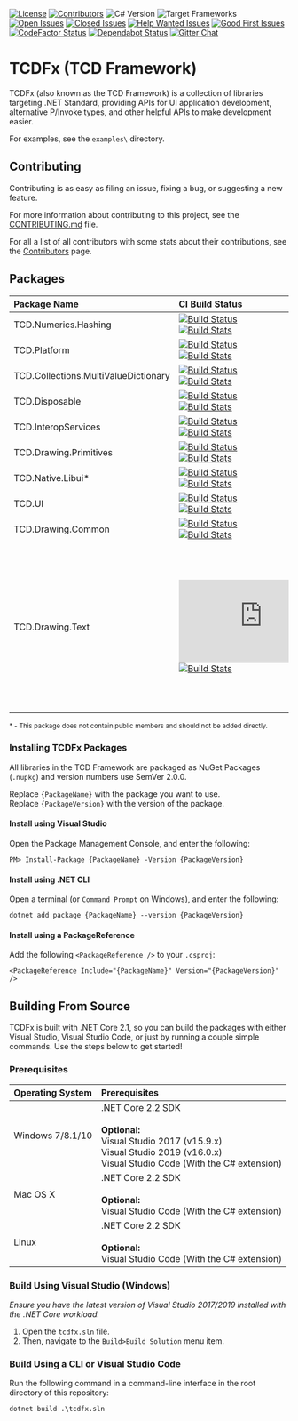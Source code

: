 [![License][Badges.License]][Links.License]
[![Contributors][Badges.Contributors]][Links.Contributors]
![C# Version][Badges.CSharpVersion]
![Target Frameworks][Badges.TargetFrameworks]  
[![Open Issues][Badges.Issues.Open]][Links.Issues.Open]
[![Closed Issues][Badges.Issues.Closed]][Links.Issues.Closed]
[![Help Wanted Issues][Badges.Issues.HelpWanted]][Links.Issues.HelpWanted]
[![Good First Issues][Badges.Issues.GoodFirstIssue]][Links.Issues.GoodFirstIssue]  
[![CodeFactor Status][Badges.CodeFactor]][Links.CodeFactor]
[![Dependabot Status][Badges.Dependabot]][Links.Dependabot]
[![Gitter Chat][Badges.Gitter]][Links.Gitter]

# TCDFx (TCD Framework)

TCDFx (also known as the TCD Framework) is a collection of libraries targeting .NET Standard,
providing APIs for UI application development, alternative P/Invoke types, and other helpful APIs to
make development easier.

For examples, see the `examples\` directory.

## Contributing

Contributing is as easy as filing an issue, fixing a bug, or suggesting a new feature.

For more information about contributing to this project, see the
[CONTRIBUTING.md][Links.Contributing] file.

For all a list of all contributors with some stats about their contributions, see the
[Contributors][Links.Contributors] page.

## Packages

| Package Name                         | CI Build Status                                                                                            | Packages                                                          |
| :----------------------------------- | :--------------------------------------------------------------------------------------------------------- | :---------------------------------------------------------------- |
| TCD.Numerics.Hashing                 | [![Build Status][Badges.Build.3]][Links.Build.3]<br/>[![Build Stats][Badges.Build.Stats.3]][Links.Build.3]     | ![Stable][Badges.NuGet.3]<br/>![PreRelease][Badges.NuGet.Pre.3]   |
| TCD.Platform                         | [![Build Status][Badges.Build.4]][Links.Build.4]<br/>[![Build Stats][Badges.Build.Stats.4]][Links.Build.4]     | ![Stable][Badges.NuGet.4]<br/>![PreRelease][Badges.NuGet.Pre.4]   |
| TCD.Collections.MultiValueDictionary | [![Build Status][Badges.Build.5]][Links.Build.5]<br/>[![Build Stats][Badges.Build.Stats.5]][Links.Build.5]     | ![Stable][Badges.NuGet.5]<br/>![PreRelease][Badges.NuGet.Pre.5]   |
| TCD.Disposable                       | [![Build Status][Badges.Build.6]][Links.Build.6]<br/>[![Build Stats][Badges.Build.Stats.6]][Links.Build.6]     | ![Stable][Badges.NuGet.6]<br/>![PreRelease][Badges.NuGet.Pre.6]   |
| TCD.InteropServices                  | [![Build Status][Badges.Build.7]][Links.Build.7]<br/>[![Build Stats][Badges.Build.Stats.7]][Links.Build.7]     | ![Stable][Badges.NuGet.7]<br/>![PreRelease][Badges.NuGet.Pre.7]   |
| TCD.Drawing.Primitives               | [![Build Status][Badges.Build.8]][Links.Build.8]<br/>[![Build Stats][Badges.Build.Stats.8]][Links.Build.8]     | ![Stable][Badges.NuGet.8]<br/>![PreRelease][Badges.NuGet.Pre.8]   |
| TCD.Native.Libui*                    | [![Build Status][Badges.Build.9]][Links.Build.9]<br/>[![Build Stats][Badges.Build.Stats.9]][Links.Build.9]     | ![Stable][Badges.NuGet.9]<br/>![PreRelease][Badges.NuGet.Pre.9]   |
| TCD.UI                               | [![Build Status][Badges.Build.10]][Links.Build.10]<br/>[![Build Stats][Badges.Build.Stats.10]][Links.Build.10] | ![Stable][Badges.NuGet.10]<br/>![PreRelease][Badges.NuGet.Pre.10] |
| TCD.Drawing.Common                   | [![Build Status][Badges.Build.11]][Links.Build.11]<br/>[![Build Stats][Badges.Build.Stats.11]][Links.Build.11] | ![Stable][Badges.NuGet.11]<br/>![PreRelease][Badges.NuGet.Pre.11] |
| TCD.Drawing.Text                     | [![Build Status][Badges.Build.12]][Links.Build.12]<br/>[![Build Stats][Badges.Build.Stats.12]][Links.Build.12] | ![Stable][Badges.NuGet.12]<br/>![PreRelease][Badges.NuGet.Pre.12] |

<sub>* - This package does not contain public members and should not be added directly.</sub>

### Installing TCDFx Packages

All libraries in the TCD Framework are packaged as NuGet Packages (`.nupkg`) and version numbers use
SemVer 2.0.0.

Replace `{PackageName}` with the package you want to use.  
Replace `{PackageVersion}` with the version of the package.

#### Install using Visual Studio

Open the Package Management Console, and enter the following:

```
PM> Install-Package {PackageName} -Version {PackageVersion}
```

#### Install using .NET CLI

Open a terminal (or `Command Prompt` on Windows), and enter the following:

```
dotnet add package {PackageName} --version {PackageVersion}
```

#### Install using a PackageReference

Add the following `<PackageReference />` to your `.csproj`:

```
<PackageReference Include="{PackageName}" Version="{PackageVersion}" />
```

## Building From Source

TCDFx is built with .NET Core 2.1, so you can build the packages with either Visual Studio, Visual
Studio Code, or just by running a couple simple commands. Use the steps below to get started!

### Prerequisites

| Operating System | Prerequisites                                                                                                                                             |
| :--------------- | :-------------------------------------------------------------------------------------------------------------------------------------------------------- |
| Windows 7/8.1/10 | .NET Core 2.2 SDK<br/><br/>**Optional:**<br/>Visual Studio 2017 (v15.9.x)<br/>Visual Studio 2019 (v16.0.x)<br/>Visual Studio Code (With the C# extension) |
| Mac OS X         | .NET Core 2.2 SDK<br/><br/>**Optional:**<br/>Visual Studio Code (With the C# extension)                                                                   |
| Linux            | .NET Core 2.2 SDK<br/><br/>**Optional:**<br/>Visual Studio Code (With the C# extension)                                                                   |

### Build Using Visual Studio (Windows)

*Ensure you have the latest version of Visual Studio 2017/2019 installed with the .NET Core
workload.*

1. Open the `tcdfx.sln` file.
2. Then, navigate to the `Build>Build Solution` menu item.

### Build Using a CLI or Visual Studio Code

Run the following command in a command-line interface in the root directory of this repository:

```
dotnet build .\tcdfx.sln
```

<!-- Images/Badges -->
[Badges.Build.3]: https://dev.azure.com/tom-corwin/tcdfx/_apis/build/status/source/TCD.Numerics.Hashing
[Badges.Build.4]: https://dev.azure.com/tom-corwin/tcdfx/_apis/build/status/source/TCD.Platform
[Badges.Build.5]: https://dev.azure.com/tom-corwin/tcdfx/_apis/build/status/source/TCD.Collections.MultiValueDictionary
[Badges.Build.6]: https://dev.azure.com/tom-corwin/tcdfx/_apis/build/status/source/TCD.Disposable
[Badges.Build.7]: https://dev.azure.com/tom-corwin/tcdfx/_apis/build/status/source/TCD.InteropServices
[Badges.Build.8]: https://dev.azure.com/tom-corwin/tcdfx/_apis/build/status/source/TCD.Drawing.Primitives
[Badges.Build.9]: https://dev.azure.com/tom-corwin/tcdfx/_apis/build/status/source/TCD.Native.Libui
[Badges.Build.10]: https://dev.azure.com/tom-corwin/tcdfx/_apis/build/status/source/TCD.UI
[Badges.Build.11]: https://dev.azure.com/tom-corwin/tcdfx/_apis/build/status/source/TCD.Drawing.Common
[Badges.Build.12]: https://dev.azure.com/tom-corwin/tcdfx/_apis/build/status/source/TCD.Drawing.Text
[Badges.Build.Stats.3]: https://buildstats.info/azurepipelines/chart/tom-corwin/tcdfx/3?showStats=false
[Badges.Build.Stats.4]: https://buildstats.info/azurepipelines/chart/tom-corwin/tcdfx/4?showStats=false
[Badges.Build.Stats.5]: https://buildstats.info/azurepipelines/chart/tom-corwin/tcdfx/5?showStats=false
[Badges.Build.Stats.6]: https://buildstats.info/azurepipelines/chart/tom-corwin/tcdfx/6?showStats=false
[Badges.Build.Stats.7]: https://buildstats.info/azurepipelines/chart/tom-corwin/tcdfx/7?showStats=false
[Badges.Build.Stats.8]: https://buildstats.info/azurepipelines/chart/tom-corwin/tcdfx/8?showStats=false
[Badges.Build.Stats.9]: https://buildstats.info/azurepipelines/chart/tom-corwin/tcdfx/9?showStats=false
[Badges.Build.Stats.10]: https://buildstats.info/azurepipelines/chart/tom-corwin/tcdfx/10?showStats=false
[Badges.Build.Stats.11]: https://buildstats.info/azurepipelines/chart/tom-corwin/tcdfx/11?showStats=false
[Badges.Build.Stats.12]: https://buildstats.info/azurepipelines/chart/tom-corwin/tcdfx/12?showStats=false
[Badges.NuGet.3]: https://buildstats.info/nuget/TCD.Numerics.Hashing
[Badges.NuGet.4]: https://buildstats.info/nuget/TCD.Platform
[Badges.NuGet.5]: https://buildstats.info/nuget/TCD.Collections.MultiValueDictionary
[Badges.NuGet.6]: https://buildstats.info/nuget/TCD.Disposable
[Badges.NuGet.7]: https://buildstats.info/nuget/TCD.InteropServices
[Badges.NuGet.8]: https://buildstats.info/nuget/TCD.Drawing.Primitives
[Badges.NuGet.9]: https://buildstats.info/nuget/TCD.Native.Libui
[Badges.NuGet.10]: https://buildstats.info/nuget/TCD.UI
[Badges.NuGet.11]: https://buildstats.info/nuget/TCD.Drawing.Common
[Badges.NuGet.12]: https://buildstats.info/nuget/TCD.Drawing.Text
[Badges.NuGet.Pre.3]: https://buildstats.info/nuget/TCD.Numerics.Hashing?includePreReleases=true
[Badges.NuGet.Pre.4]: https://buildstats.info/nuget/TCD.Platform?includePreReleases=true
[Badges.NuGet.Pre.5]: https://buildstats.info/nuget/TCD.Collections.MultiValueDictionary?includePreReleases=true
[Badges.NuGet.Pre.6]: https://buildstats.info/nuget/TCD.Disposable?includePreReleases=true
[Badges.NuGet.Pre.7]: https://buildstats.info/nuget/TCD.InteropServices?includePreReleases=true
[Badges.NuGet.Pre.8]: https://buildstats.info/nuget/TCD.Drawing.Primitives?includePreReleases=true
[Badges.NuGet.Pre.9]: https://buildstats.info/nuget/TCD.Native.Libui?includePreReleases=true
[Badges.NuGet.Pre.10]: https://buildstats.info/nuget/TCD.UI?includePreReleases=true
[Badges.NuGet.Pre.11]: https://buildstats.info/nuget/TCD.Drawing.Common?includePreReleases=true
[Badges.NuGet.Pre.12]: https://buildstats.info/nuget/TCD.Drawing.Text?includePreReleases=true
[Badges.License]: https://badgen.net/badge/license/MIT/blue
[Badges.Contributors]: https://badgen.net/github/contributors/tom-corwin/tcdfx
[Badges.CSharpVersion]: https://badgen.net/badge/C%23/7.3/green
[Badges.TargetFrameworks]: https://badgen.net/badge/targets/netstandard2.0/purple
[Badges.Issues.Open]: https://badgen.net/github/open-issues/tom-corwin/tcdfx/
[Badges.Issues.Closed]: https://badgen.net/github/closed-issues/tom-corwin/tcdfx/
[Badges.Issues.HelpWanted]: https://badgen.net/github/label-issues/tom-corwin/tcdfx/help%20wanted/open
[Badges.Issues.GoodFirstIssue]: https://badgen.net/github/label-issues/tom-corwin/tcdfx/good%20first%20issue/open
[Badges.CodeFactor]: https://www.codefactor.io/repository/github/tom-corwin/tcdfx/badge
[Badges.Dependabot]: https://api.dependabot.com/badges/status?host=github&repo=tom-corwin/tcdfx
[Badges.Gitter]: https://badgen.net/badge/chat/on%20gitter/cyan

<!-- Links -->
[Links.Build.3]: https://dev.azure.com/tom-corwin/tcdfx/_build/latest?definitionId=3
[Links.Build.4]: https://dev.azure.com/tom-corwin/tcdfx/_build/latest?definitionId=4
[Links.Build.5]: https://dev.azure.com/tom-corwin/tcdfx/_build/latest?definitionId=5
[Links.Build.6]: https://dev.azure.com/tom-corwin/tcdfx/_build/latest?definitionId=6
[Links.Build.7]: https://dev.azure.com/tom-corwin/tcdfx/_build/latest?definitionId=7
[Links.Build.8]: https://dev.azure.com/tom-corwin/tcdfx/_build/latest?definitionId=8
[Links.Build.9]: https://dev.azure.com/tom-corwin/tcdfx/_build/latest?definitionId=9
[Links.Build.10]: https://dev.azure.com/tom-corwin/tcdfx/_build/latest?definitionId=10
[Links.Build.11]: https://dev.azure.com/tom-corwin/tcdfx/_build/latest?definitionId=11
[Links.Build.12]: https://dev.azure.com/tom-corwin/tcdfx/_build/latest?definitionId=12
[Links.License]: https://github.com/tom-corwin/tcdfx/blob/master/LICENSE.md
[Links.Contributors]: https://github.com/tom-corwin/tcdfx/graphs/contributors
[Links.Issues.Open]: https://github.com/tom-corwin/tcdfx/issues?&q=is%3Aissue+is%3Aopen
[Links.Issues.Closed]: https://github.com/tom-corwin/tcdfx/issues?&q=is%3Aissue+is%3Aclosed
[Links.Issues.HelpWanted]: https://github.com/tom-corwin/tcdfx/issues?q=is%3Aissue+is%3Aopen+label%3A%22help+wanted%22
[Links.Issues.GoodFirstIssue]: https://github.com/tom-corwin/tcdfx/issues?q=is%3Aissue+is%3Aopen+label%3A%22good+first+issue%22
[Links.CodeFactor]: https://www.codefactor.io/repository/github/tom-corwin/tcdfx
[Links.Dependabot]: https://api.dependabot.com/badges/status?host=github&repo=tom-corwin/tcdfx
[Links.Gitter]: https://gitter.im/tom-corwin/tcdfx?utm_source=badge&utm_medium=badge&utm_campaign=pr-badge
[Links.Contributing]: https://github.com/tom-corwin/tcdfx/blob/master/CONTRIBUTING.md
